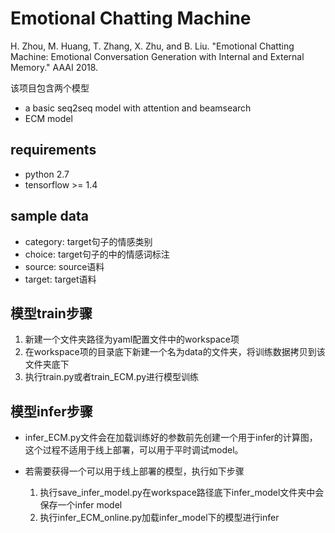 Emotional Chatting Machine
==========================
H. Zhou, M. Huang, T. Zhang, X. Zhu, and B. Liu. "Emotional Chatting Machine: Emotional Conversation Generation with Internal and External Memory." AAAI 2018.

该项目包含两个模型
- a basic seq2seq model with attention and beamsearch
- ECM model

## requirements
- python 2.7
- tensorflow >= 1.4

## sample data
- category: target句子的情感类别
- choice: target句子的中的情感词标注
- source: source语料
- target: target语料

## 模型train步骤
1. 新建一个文件夹路径为yaml配置文件中的workspace项
2. 在workspace项的目录底下新建一个名为data的文件夹，将训练数据拷贝到该文件夹底下
3. 执行train.py或者train_ECM.py进行模型训练

## 模型infer步骤
- infer_ECM.py文件会在加载训练好的参数前先创建一个用于infer的计算图，这个过程不适用于线上部署，可以用于平时调试model。

- 若需要获得一个可以用于线上部署的模型，执行如下步骤
    1. 执行save_infer_model.py在workspace路径底下infer_model文件夹中会保存一个infer model
    2. 执行infer_ECM_online.py加载infer_model下的模型进行infer
